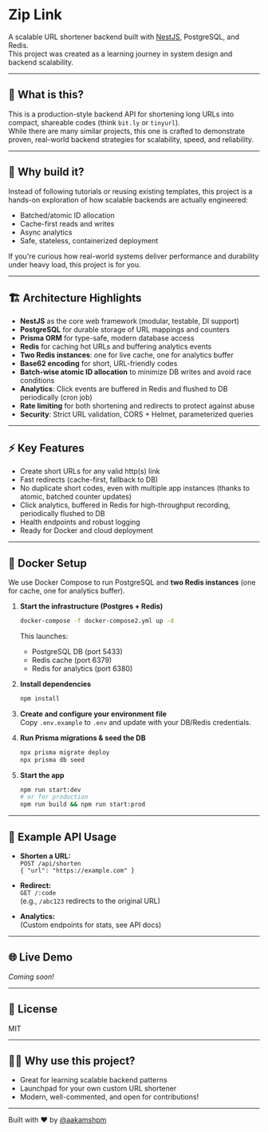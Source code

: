 # Zip Link

A scalable URL shortener backend built with [NestJS](https://nestjs.com/), PostgreSQL, and Redis.  
This project was created as a learning journey in system design and backend scalability.

---

## 🚀 What is this?

This is a production-style backend API for shortening long URLs into compact, shareable codes (think `bit.ly` or `tinyurl`).  
While there are many similar projects, this one is crafted to demonstrate proven, real-world backend strategies for scalability, speed, and reliability.

---

## 🎯 Why build it?

Instead of following tutorials or reusing existing templates, this project is a hands-on exploration of how scalable backends are actually engineered:

- Batched/atomic ID allocation
- Cache-first reads and writes
- Async analytics
- Safe, stateless, containerized deployment

If you're curious how real-world systems deliver performance and durability under heavy load, this project is for you.

---

## 🏗️ Architecture Highlights

- **NestJS** as the core web framework (modular, testable, DI support)
- **PostgreSQL** for durable storage of URL mappings and counters
- **Prisma ORM** for type-safe, modern database access
- **Redis** for caching hot URLs and buffering analytics events
- **Two Redis instances**: one for live cache, one for analytics buffer
- **Base62 encoding** for short, URL-friendly codes
- **Batch-wise atomic ID allocation** to minimize DB writes and avoid race conditions
- **Analytics**: Click events are buffered in Redis and flushed to DB periodically (cron job)
- **Rate limiting** for both shortening and redirects to protect against abuse
- **Security**: Strict URL validation, CORS + Helmet, parameterized queries

---

## ⚡ Key Features

- Create short URLs for any valid http(s) link
- Fast redirects (cache-first, fallback to DB)
- No duplicate short codes, even with multiple app instances (thanks to atomic, batched counter updates)
- Click analytics, buffered in Redis for high-throughput recording, periodically flushed to DB
- Health endpoints and robust logging
- Ready for Docker and cloud deployment

---

## 🐳 Docker Setup

We use Docker Compose to run PostgreSQL and **two Redis instances** (one for cache, one for analytics buffer).

1. **Start the infrastructure (Postgres + Redis)**

   ```bash
   docker-compose -f docker-compose2.yml up -d
   ```

   This launches:
   - PostgreSQL DB (port 5433)
   - Redis cache (port 6379)
   - Redis for analytics (port 6380)

2. **Install dependencies**

   ```bash
   npm install
   ```

3. **Create and configure your environment file**  
   Copy `.env.example` to `.env` and update with your DB/Redis credentials.

4. **Run Prisma migrations & seed the DB**

   ```bash
   npx prisma migrate deploy
   npx prisma db seed
   ```

5. **Start the app**
   ```bash
   npm run start:dev
   # or for production
   npm run build && npm run start:prod
   ```

---

## 🧩 Example API Usage

- **Shorten a URL:**  
  `POST /api/shorten`  
  `{ "url": "https://example.com" }`

- **Redirect:**  
  `GET /:code`  
  (e.g., `/abc123` redirects to the original URL)

- **Analytics:**  
  (Custom endpoints for stats, see API docs)

---

## 🌐 Live Demo

_Coming soon!_

---

## 📝 License

MIT

---

## 🙋‍♂️ Why use this project?

- Great for learning scalable backend patterns
- Launchpad for your own custom URL shortener
- Modern, well-commented, and open for contributions!

---

Built with ❤️ by [@aakamshpm](https://github.com/aakamshpm)
